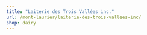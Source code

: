 ```yaml
---
title: "Laiterie des Trois Vallées inc."
url: /mont-laurier/laiterie-des-trois-vallees-inc/
shop: dairy
---
```

